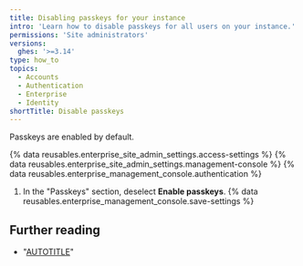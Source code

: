 ```yaml
---
title: Disabling passkeys for your instance
intro: 'Learn how to disable passkeys for all users on your instance.'
permissions: 'Site administrators'
versions:
  ghes: '>=3.14'
type: how_to
topics:
  - Accounts
  - Authentication
  - Enterprise
  - Identity
shortTitle: Disable passkeys
---
```


Passkeys are enabled by default.

{% data reusables.enterprise_site_admin_settings.access-settings %}
{% data reusables.enterprise_site_admin_settings.management-console %}
{% data reusables.enterprise_management_console.authentication %}
1. In the "Passkeys" section, deselect **Enable passkeys**.
{% data reusables.enterprise_management_console.save-settings %}

## Further reading

* "[AUTOTITLE](/authentication/authenticating-with-a-passkey/about-passkeys)"
